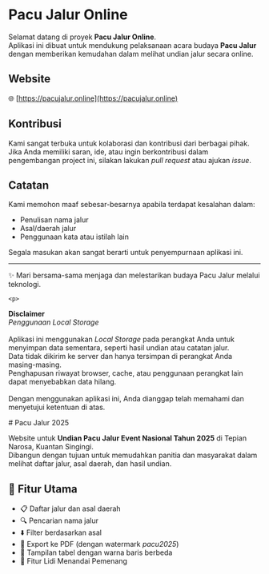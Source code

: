 # Pacu Jalur Online

Selamat datang di proyek **Pacu Jalur Online**.  
Aplikasi ini dibuat untuk mendukung pelaksanaan acara budaya **Pacu Jalur** dengan memberikan kemudahan dalam melihat undian jalur secara online.

## Website
🌐 [https://pacujalur.online](https://pacujalur.online)

## Kontribusi
Kami sangat terbuka untuk kolaborasi dan kontribusi dari berbagai pihak.  
Jika Anda memiliki saran, ide, atau ingin berkontribusi dalam pengembangan project ini, silakan lakukan *pull request* atau ajukan *issue*.

## Catatan
Kami memohon maaf sebesar-besarnya apabila terdapat kesalahan dalam:
- Penulisan nama jalur  
- Asal/daerah jalur  
- Penggunaan kata atau istilah lain  

Segala masukan akan sangat berarti untuk penyempurnaan aplikasi ini.

---

✨ Mari bersama-sama menjaga dan melestarikan budaya Pacu Jalur melalui teknologi.

    <p>
  <strong>Disclaimer</strong><br>
  <em>Penggunaan Local Storage</em><br><br>
  Aplikasi ini menggunakan <em>Local Storage</em> pada perangkat Anda untuk menyimpan data sementara, seperti hasil undian atau catatan jalur.<br>
  Data tidak dikirim ke server dan hanya tersimpan di perangkat Anda masing-masing.<br>
  Penghapusan riwayat browser, cache, atau penggunaan perangkat lain dapat menyebabkan data hilang.<br><br>
  Dengan menggunakan aplikasi ini, Anda dianggap telah memahami dan menyetujui ketentuan di atas.
</p>
# Pacu Jalur 2025

Website untuk **Undian Pacu Jalur Event Nasional Tahun 2025** di Tepian Narosa, Kuantan Singingi.  
Dibangun dengan tujuan untuk memudahkan panitia dan masyarakat dalam melihat daftar jalur, asal daerah, dan hasil undian.

## 🚀 Fitur Utama
- 📋 Daftar jalur dan asal daerah
- 🔍 Pencarian nama jalur
- ⬇️ Filter berdasarkan asal
- 📑 Export ke PDF (dengan watermark *pacu2025*)
- 🎨 Tampilan tabel dengan warna baris berbeda
- 🚀 Fitur Lidi Menandai Pemenang 